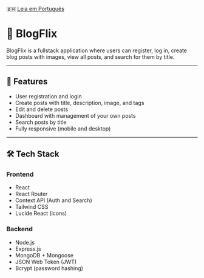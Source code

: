 🇧🇷 [Leia em Português](README.pt.md)

# 📰 BlogFlix

BlogFlix is a fullstack application where users can register, log in, create blog posts with images, view all posts, and search for them by title.

---

## 🚀 Features

- User registration and login
- Create posts with title, description, image, and tags
- Edit and delete posts
- Dashboard with management of your own posts
- Search posts by title
- Fully responsive (mobile and desktop)

---

## 🛠️ Tech Stack

### Frontend
- React
- React Router
- Context API (Auth and Search)
- Tailwind CSS
- Lucide React (icons)

### Backend
- Node.js
- Express.js
- MongoDB + Mongoose
- JSON Web Token (JWT)
- Bcrypt (password hashing)
